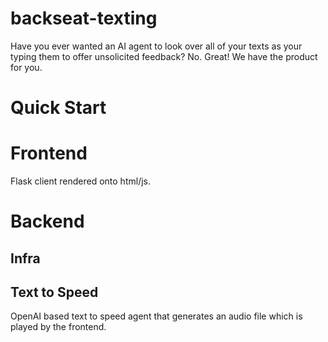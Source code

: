 # backseat-texting
Have you ever wanted an AI agent to look over all of your texts as your typing them to offer unsolicited feedback? No. Great! We have the product for you.

# Quick Start



# Frontend

Flask client rendered onto html/js.

# Backend

## Infra

## Text to Speed
OpenAI based text to speed agent that generates an audio file which is
played by the frontend.
